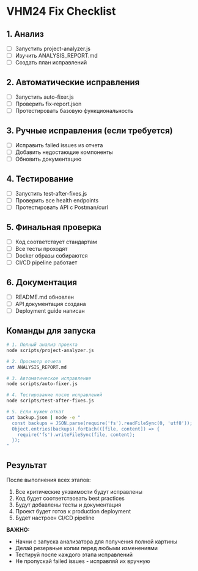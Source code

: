 # VHM24 Fix Checklist

## 1. Анализ
- [ ] Запустить project-analyzer.js
- [ ] Изучить ANALYSIS_REPORT.md
- [ ] Создать план исправлений

## 2. Автоматические исправления
- [ ] Запустить auto-fixer.js
- [ ] Проверить fix-report.json
- [ ] Протестировать базовую функциональность

## 3. Ручные исправления (если требуется)
- [ ] Исправить failed issues из отчета
- [ ] Добавить недостающие компоненты
- [ ] Обновить документацию

## 4. Тестирование
- [ ] Запустить test-after-fixes.js
- [ ] Проверить все health endpoints
- [ ] Протестировать API с Postman/curl

## 5. Финальная проверка
- [ ] Код соответствует стандартам
- [ ] Все тесты проходят
- [ ] Docker образы собираются
- [ ] CI/CD pipeline работает

## 6. Документация
- [ ] README.md обновлен
- [ ] API документация создана
- [ ] Deployment guide написан

## Команды для запуска

```bash
# 1. Полный анализ проекта
node scripts/project-analyzer.js

# 2. Просмотр отчета
cat ANALYSIS_REPORT.md

# 3. Автоматическое исправление
node scripts/auto-fixer.js

# 4. Тестирование после исправлений
node scripts/test-after-fixes.js

# 5. Если нужен откат
cat backup.json | node -e "
  const backups = JSON.parse(require('fs').readFileSync(0, 'utf8'));
  Object.entries(backups).forEach(([file, content]) => {
    require('fs').writeFileSync(file, content);
  });
"
```

## Результат

После выполнения всех этапов:
1. Все критические уязвимости будут исправлены
2. Код будет соответствовать best practices
3. Будут добавлены тесты и документация
4. Проект будет готов к production deployment
5. Будет настроен CI/CD pipeline

**ВАЖНО:** 
- Начни с запуска анализатора для получения полной картины
- Делай резервные копии перед любыми изменениями
- Тестируй после каждого этапа исправлений
- Не пропускай failed issues - исправляй их вручную
